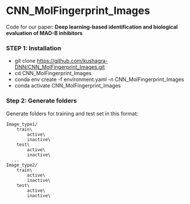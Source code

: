 # CNN_MolFingerprint_Images

Code for our paper: **Deep learning-based identification and biological evaluation of MAO-B inhibitors**

### STEP 1: Installation
- git clone https://github.com/kushagra-DNN/CNN_MolFingerprint_Images.git <br>
- cd CNN_MolFingerprint_Images <br>
- conda env create -f environment.yaml -n CNN_MolFingerprint_Images <br>
- conda activate CNN_MolFingerprint_Images <br>

### Step 2: Generate folders
Generate folders for training and test set in this format:
```
Image_type1/
    train\ 
        active\
        inactive\
    test\ 
        active\
        inactive\
  ...
Image_type2/
    train\ 
        active\
        inactive\
    test\ 
        active\
        inactive\
```
